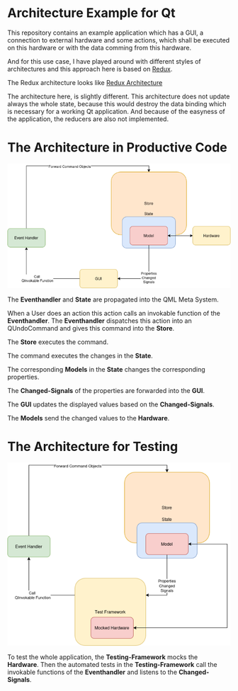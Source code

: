 # Architecture Example for Qt

This repository contains an example application which
has a GUI, a connection to external hardware and some actions, which shall be executed
on this hardware or with the data comming from this hardware.

And for this use case, I have played around with different styles of architectures
and this approach here is based on [Redux](https://redux.js.org/tutorials/essentials/part-1-overview-concepts).

The Redux architecture looks like
[Redux Architecture](https://images.app.goo.gl/D4U3ZE5adXgpteqW6)

The architecture here, is slightly different.
This architecture does not update always the whole state, because this would destroy the data binding which is necessary for a working Qt application.
And because of the easyness of the application, the reducers are also not implemented.

# The Architecture in Productive Code

![Product Architecture](docs/ProductArchitecture.png)

The **Eventhandler** and **State** are propagated into the QML Meta System.

When a User does an action this action calls an invokable function of the **Eventhandler**.
The **Eventhandler** dispatches this action into an QUndoCommand and gives this command
into the **Store**.

The **Store** executes the command.

The command executes the changes in the **State**.

The corresponding **Models** in the **State** changes the corresponding properties.

The **Changed-Signals** of the properties are forwarded into the **GUI**.

The **GUI** updates the displayed values based on the **Changed-Signals**.

The **Models** send the changed values to the **Hardware**.

# The Architecture for Testing

![Testing Architecture](docs/TestingArchitecture.png)

To test the whole application, the **Testing-Framework** mocks the **Hardware**.
Then the automated tests in the **Testing-Framework** call the invokable functions
of the **Eventhandler** and listens to the **Changed-Signals**.

